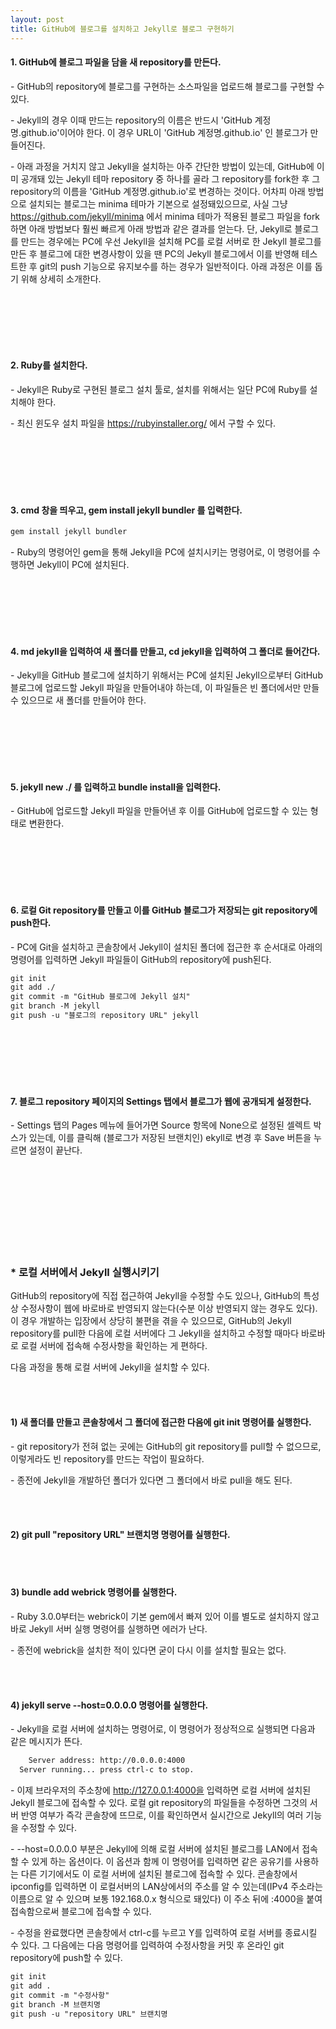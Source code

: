 ```yaml
---
layout: post
title: GitHub에 블로그를 설치하고 Jekyll로 블로그 구현하기
---
```



#### 1. GitHub에 블로그 파일을 담을 새 repository를 만든다.

\- GitHub의 repository에 블로그를 구현하는 소스파일을 업로드해 블로그를 구현할 수 있다. 

\- Jekyll의 경우 이때 만드는 repository의 이름은 반드시 'GitHub 계정명.github.io'이어야 한다. 이 경우 URL이 'GitHub 계정명.github.io' 인 블로그가 만들어진다.

\- 아래 과정을 거치지 않고 Jekyll을 설치하는 아주 간단한 방법이 있는데, GitHub에 이미 공개돼 있는 Jekyll 테마 repository 중 하나를 골라 그 repository를 fork한 후 그 repository의 이름을 'GitHub 계정명.github.io'로 변경하는 것이다. 어차피 아래 방법으로 설치되는 블로그는 minima 테마가 기본으로 설정돼있으므로, 사실 그냥 <https://github.com/jekyll/minima> 에서 minima 테마가 적용된 블로그 파일을 fork하면 아래 방법보다 훨씬 빠르게 아래 방법과 같은 결과를 얻는다. 단, Jekyll로 블로그를 만드는 경우에는 PC에 우선 Jekyll을 설치해 PC를 로컬 서버로 한 Jekyll 블로그를
만든 후 블로그에 대한 변경사항이 있을 땐 PC의 Jekyll 블로그에서 이를 반영해 테스트한 후 git의 push 기능으로 유지보수를 하는 경우가 일반적이다. 아래 과정은 이를 돕기 위해 상세히 소개한다.


<br><br><br><br><br>  



#### 2. Ruby를 설치한다.

\- Jekyll은 Ruby로 구현된 블로그 설치 툴로, 설치를 위해서는 일단 PC에 Ruby를 설치해야 한다.

\- 최신 윈도우 설치 파일을 <https://rubyinstaller.org/> 에서 구할 수 있다.

  
  
<br><br><br><br><br>  
  
  

#### 3. cmd 창을 띄우고, gem install jekyll bundler 를 입력한다.

```HTML
gem install jekyll bundler
```

\- Ruby의 명령어인 gem을 통해 Jekyll을 PC에 설치시키는 명령어로, 이 명령어를 수행하면 Jekyll이 PC에 설치된다.



  
  <br><br><br><br><br>
  
  
  
#### 4. md jekyll을 입력하여 새 폴더를 만들고, cd jekyll을 입력하여 그 폴더로 들어간다.

\- Jekyll을 GitHub 블로그에 설치하기 위해서는 PC에 설치된 Jekyll으로부터 GitHub 블로그에 업로드할 Jekyll 파일을 만들어내야 하는데, 이 파일들은 빈 폴더에서만 만들 수 있으므로 새 폴더를 만들어야 한다.


  
  <br><br><br><br><br>
  
  
  
#### 5. jekyll new ./ 를 입력하고 bundle install을 입력한다.

\- GitHub에 업로드할 Jekyll 파일을 만들어낸 후 이를 GitHub에 업로드할 수 있는 형태로 변환한다.


  
  
  <br><br><br><br><br>
  
  
  

#### 6. 로컬 Git repository를 만들고 이를 GitHub 블로그가 저장되는 git repository에 push한다.

\- PC에 Git을 설치하고 콘솔창에서 Jekyll이 설치된 폴더에 접근한 후 순서대로 아래의 명령어를 입력하면 Jekyll 파일들이 GitHub의 repository에 push된다.

```HTML
git init
git add ./
git commit -m "GitHub 블로그에 Jekyll 설치"
git branch -M jekyll
git push -u "블로그의 repository URL" jekyll
```


  <br><br><br><br><br>

#### 7. 블로그 repository 페이지의 Settings 탭에서 블로그가 웹에 공개되게 설정한다.

\- Settings 탭의 Pages 메뉴에 들어가면 Source 항목에 None으로 설정된 셀렉트 박스가 있는데, 이를 클릭해 (블로그가 저장된 브랜치인) ekyll로 변경 후 Save 버튼을 누르면 설정이 끝난다. 



  <br><br><br><br><br><br><br><br>


### \* 로컬 서버에서 Jekyll 실행시키기


GitHub의 repository에 직접 접근하여 Jekyll을 수정할 수도 있으나, GitHub의 특성상 수정사항이 웹에 바로바로 반영되지 않는다(수분 이상 반영되지 않는 경우도 있다). 이 경우 개발하는 입장에서
상당히 불편을 겪을 수 있으므로, GitHub의 Jekyll repository를 pull한 다음에 로컬 서버에다 그 Jekyll을 설치하고 수정할 때마다 바로바로 로컬 서버에 접속해 수정사항을 확인하는 게 편하다.

다음 과정을 통해 로컬 서버에 Jekyll을 설치할 수 있다.

  <br><br>

#### 1) 새 폴더를 만들고 콘솔창에서 그 폴더에 접근한 다음에 git init 명령어를 실행한다.

\- git repository가 전혀 없는 곳에는 GitHub의 git repository를 pull할 수 없으므로, 이렇게라도 빈 repository를 만드는 작업이 필요하다.

\- 종전에 Jekyll을 개발하던 폴더가 있다면 그 폴더에서 바로 pull을 해도 된다.


  <br><br>

#### 2) git pull "repository URL" 브랜치명 명령어를 실행한다.
 <br><br>

#### 3) bundle add webrick 명령어를 실행한다.

\- Ruby 3.0.0부터는 webrick이 기본 gem에서 빠져 있어 이를 별도로 설치하지 않고 바로 Jekyll 서버 실행 명령어를 실행하면 에러가 난다. 

\- 종전에 webrick을 설치한 적이 있다면 굳이 다시 이를 설치할 필요는 없다.

 <br><br>
#### 4) jekyll serve \--host=0.0.0.0 명령어를 실행한다.

\- Jekyll을 로컬 서버에 설치하는 명령어로, 이 명령어가 정상적으로 실행되면 다음과 같은 메시지가 뜬다.

```HTML
    Server address: http://0.0.0.0:4000
  Server running... press ctrl-c to stop.
```

\- 이제 브라우저의 주소창에 http://127.0.0.1:4000을 입력하면 로컬 서버에 설치된 Jekyll 블로그에 접속할 수 있다. 로컬 git repository의 파일들을 수정하면 그것의 서버 반영 여부가 즉각 콘솔창에 뜨므로, 이를 확인하면서 실시간으로 Jekyll의 여러 기능을 수정할 수 있다.

\- \--host=0.0.0.0 부분은 Jekyll에 의해 로컬 서버에 설치된 블로그를 LAN에서 접속할 수 있게 하는 옵션이다. 이 옵션과 함께 이 명령어를 입력하면 같은 공유기를 사용하는 다른 기기에서도 이 로컬 서버에 설치된 블로그에 접속할 수 있다. 콘솔창에서 ipconfig를 입력하면 이 로컬서버의 LAN상에서의 주소를 알 수 있는데(IPv4 주소라는 이름으로 알 수 있으며 보통 192.168.0.x 형식으로 돼있다) 이 주소 뒤에 :4000을 붙여 접속함으로써 블로그에 접속할 수 있다.

\- 수정을 완료했다면 콘솔창에서 ctrl-c를 누르고 Y를 입력하여 로컬 서버를 종료시킬 수 있다. 그 다음에는 다음 명령어를 입력하여 수정사항을 커밋 후 온라인 git repository에 push할 수 있다.

```HTML
git init
git add .
git commit -m "수정사항"
git branch -M 브랜치명
git push -u "repository URL" 브랜치명
```
